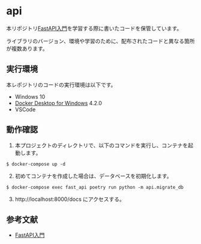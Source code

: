 # api

本リポジトリ[FastAPI入門](https://zenn.dev/sh0nk/books/537bb028709ab9)を学習する際に書いたコードを保管しています。

ライブラリのバージョン、環境や学習のために、配布されたコードと異なる箇所が複数あります。

## 実行環境

本レポジトリのコードの実行環境は以下です。

- Windows 10
- [Docker Desktop for Windows](https://www.docker.com/products/docker-desktop) 4.2.0
- VSCode

## 動作確認

1. 本プロジェクトのディレクトリで、以下のコマンドを実行し、コンテナを起動します。

```
$ docker-compose up -d
```
2. 初めてコンテナを作成した場合は、データベースを初期化します。

```
$ docker-compose exec fast_api poetry run python -m api.migrate_db
```

3. http://localhost:8000/docs にアクセスする。

## 参考文献
- [FastAPI入門](https://zenn.dev/sh0nk/books/537bb028709ab9)
